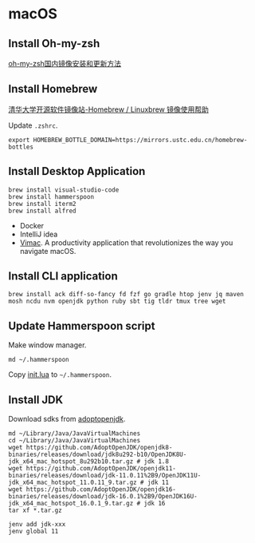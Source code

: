 # macOS

## Install Oh-my-zsh

[oh-my-zsh国内镜像安装和更新方法](https://www.jianshu.com/p/6b47198fd430)

## Install Homebrew

[清华大学开源软件镜像站-Homebrew / Linuxbrew 镜像使用帮助](https://mirrors.tuna.tsinghua.edu.cn/help/homebrew/)

Update `.zshrc`.

```
export HOMEBREW_BOTTLE_DOMAIN=https://mirrors.ustc.edu.cn/homebrew-bottles
```

## Install Desktop Application

```
brew install visual-studio-code
brew install hammerspoon
brew install iterm2
brew install alfred
```

- Docker
- IntelliJ idea
- [Vimac](https://vimacapp.com/). A productivity application that revolutionizes the way you navigate macOS.

## Install CLI application

```
brew install ack diff-so-fancy fd fzf go gradle htop jenv jq maven mosh ncdu nvm openjdk python ruby sbt tig tldr tmux tree wget
```

## Update Hammerspoon script

Make window manager.

```
md ~/.hammerspoon
```

Copy [init.lua](./init.lua) to `~/.hammerspoon`.

## Install JDK

Download sdks from [adoptopenjdk](https://adoptopenjdk.net/).

```shell
md ~/Library/Java/JavaVirtualMachines
cd ~/Library/Java/JavaVirtualMachines
wget https://github.com/AdoptOpenJDK/openjdk8-binaries/releases/download/jdk8u292-b10/OpenJDK8U-jdk_x64_mac_hotspot_8u292b10.tar.gz # jdk 1.8
wget https://github.com/AdoptOpenJDK/openjdk11-binaries/releases/download/jdk-11.0.11%2B9/OpenJDK11U-jdk_x64_mac_hotspot_11.0.11_9.tar.gz # jdk 11
wget https://github.com/AdoptOpenJDK/openjdk16-binaries/releases/download/jdk-16.0.1%2B9/OpenJDK16U-jdk_x64_mac_hotspot_16.0.1_9.tar.gz # jdk 16
tar xf *.tar.gz
```

```shell
jenv add jdk-xxx
jenv global 11
```
